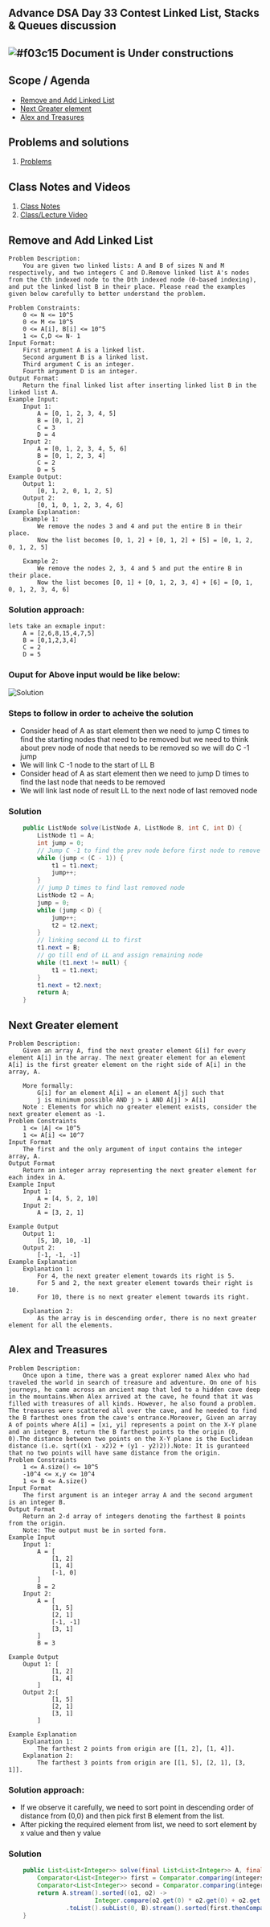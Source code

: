 
## Advance DSA Day 33 Contest Linked List, Stacks & Queues discussion

## ![#f03c15](https://placehold.co/15x15/f03c15/f03c15.png) Document is Under constructions

## Scope / Agenda
- [Remove and Add Linked List](#remove-and-add-linked-list)
- [Next Greater element](#next-greater-element)
- [Alex and Treasures](#alex-and-treasures)


## Problems and solutions

1. [Problems]()

## Class Notes and Videos

1. [Class Notes](../../../class_Notes/Advance%20DSA%20Notes/33.%20Contest%20Linked%20List,%20Stacks%20&%20Queues%20discussion.pdf)
2. [Class/Lecture Video](https://youtu.be/kf0Zcq7k2Yo)

## Remove and Add Linked List
    Problem Description:
        You are given two linked lists: A and B of sizes N and M respectively, and two integers C and D.Remove linked list A's nodes from the Cth indexed node to the Dth indexed node (0-based indexing), and put the linked list B in their place. Please read the examples given below carefully to better understand the problem.
    
    Problem Constraints:
        0 <= N <= 10^5
        0 <= M <= 10^5
        0 <= A[i], B[i] <= 10^5 
        1 <= C,D <= N- 1
    Input Format:
        First argument A is a linked list.
        Second argument B is a linked list. 
        Third argument C is an integer. 
        Fourth argument D is an integer.
    Output Format:
        Return the final linked list after inserting linked list B in the linked list A.
    Example Input:
        Input 1:
            A = [0, 1, 2, 3, 4, 5]
            B = [0, 1, 2] 
            C = 3 
            D = 4
        Input 2:
            A = [0, 1, 2, 3, 4, 5, 6]
            B = [0, 1, 2, 3, 4] 
            C = 2 
            D = 5
    Example Output:
        Output 1:
            [0, 1, 2, 0, 1, 2, 5]
        Output 2:
            [0, 1, 0, 1, 2, 3, 4, 6]
    Example Explanation:
        Example 1:
            We remove the nodes 3 and 4 and put the entire B in their place.
            Now the list becomes [0, 1, 2] + [0, 1, 2] + [5] = [0, 1, 2, 0, 1, 2, 5]

        Example 2:
            We remove the nodes 2, 3, 4 and 5 and put the entire B in their place.
            Now the list becomes [0, 1] + [0, 1, 2, 3, 4] + [6] = [0, 1, 0, 1, 2, 3, 4, 6]

### Solution approach:
    lets take an exmaple input:
        A = [2,6,8,15,4,7,5]
        B = [0,1,2,3,4]
        C = 2
        D = 5
### Ouput for Above input would be like below:
![Solution](https://github.com/rajpiyush220/GrowTogetherWithDSA/blob/83b9a9937c5e7b1fdc2c4aa99542dd7984b6b0ca/Notes/images/Contest_remove_add_LL.png?raw=true)

### Steps to follow in order to acheive the solution
- Consider head of A as start element then we need to jump C times to find the starting nodes that need to be removed but we need to think about prev node of node that needs to be removed so we will do C -1 jump
- We will link C -1 node to the start of LL B
- Consider head of A as start element then we need to jump D times to find the last node that needs to be removed
- We will link last node of result LL to the next node of last removed node

### Solution
```java
    public ListNode solve(ListNode A, ListNode B, int C, int D) {
        ListNode t1 = A;
        int jump = 0;
        // Jump C -1 to find the prev node before first node to remove
        while (jump < (C - 1)) {
            t1 = t1.next;
            jump++;
        }
        // jump D times to find last removed node
        ListNode t2 = A;
        jump = 0;
        while (jump < D) {
            jump++;
            t2 = t2.next;
        }
        // linking second LL to first
        t1.next = B;
        // go till end of LL and assign remaining node
        while (t1.next != null) {
            t1 = t1.next;
        }
        t1.next = t2.next;
        return A;
    }

```


## Next Greater element
    Problem Description:
        Given an array A, find the next greater element G[i] for every element A[i] in the array. The next greater element for an element A[i] is the first greater element on the right side of A[i] in the array, A.

        More formally:
            G[i] for an element A[i] = an element A[j] such that
            j is minimum possible AND j > i AND A[j] > A[i]
        Note : Elements for which no greater element exists, consider the next greater element as -1.
    Problem Constraints
        1 <= |A| <= 10^5
        1 <= A[i] <= 10^7
    Input Format
        The first and the only argument of input contains the integer array, A.
    Output Format
        Return an integer array representing the next greater element for each index in A.
    Example Input
        Input 1:
            A = [4, 5, 2, 10]
        Input 2:
            A = [3, 2, 1]

    Example Output
        Output 1:
            [5, 10, 10, -1]
        Output 2:
            [-1, -1, -1]
    Example Explanation
        Explanation 1:
            For 4, the next greater element towards its right is 5.
            For 5 and 2, the next greater element towards their right is 10.
            For 10, there is no next greater element towards its right.

        Explanation 2:
            As the array is in descending order, there is no next greater element for all the elements.

## Alex and Treasures
    Problem Description:
        Once upon a time, there was a great explorer named Alex who had traveled the world in search of treasure and adventure. On one of his journeys, he came across an ancient map that led to a hidden cave deep in the mountains.When Alex arrived at the cave, he found that it was filled with treasures of all kinds. However, he also found a problem. The treasures were scattered all over the cave, and he needed to find the B farthest ones from the cave's entrance.Moreover, Given an array A of points where A[i] = [xi, yi] represents a point on the X-Y plane and an integer B, return the B farthest points to the origin (0, 0).The distance between two points on the X-Y plane is the Euclidean distance (i.e. sqrt((x1 - x2)2 + (y1 - y2)2)).Note: It is guranteed that no two points will have same distance from the origin.
    Problem Constraints
        1 <= A.size() <= 10^5
        -10^4 <= x,y <= 10^4
        1 <= B <= A.size()
    Input Format
        The first argument is an integer array A and the second argument is an integer B.
    Output Format
        Return an 2-d array of integers denoting the farthest B points from the origin.
        Note: The output must be in sorted form.
    Example Input
        Input 1:
            A = [
                [1, 2]
                [1, 4]
                [-1, 0]
            ]
            B = 2
        Input 2:
            A = [
                [1, 5]
                [2, 1]
                [-1, -1]
                [3, 1]
            ]
            B = 3

    Example Output
        Ouput 1: [
                [1, 2]  
                [1, 4]
            ]
        Output 2:[
                [1, 5]
                [2, 1]
                [3, 1]
            ]

    Example Explanation
        Explanation 1:
            The farthest 2 points from origin are [[1, 2], [1, 4]].
        Explanation 2:
            The farthest 3 points from origin are [[1, 5], [2, 1], [3, 1]].

### Solution approach:
* If we observe it carefully, we need to sort point in descending order of distance from (0,0) and then pick first B element from the list.
* After picking the required element from list, we need to sort element by x value and then y value
### Solution
```java
    public List<List<Integer>> solve(final List<List<Integer>> A, final int B) {
        Comparator<List<Integer>> first = Comparator.comparing(integers -> integers.get(0));
        Comparator<List<Integer>> second = Comparator.comparing(integers -> integers.get(1));
        return A.stream().sorted((o1, o2) ->
                        Integer.compare(o2.get(0) * o2.get(0) + o2.get(1) * o2.get(1), o1.get(0) * o1.get(0) + o1.get(1) * o1.get(1)))
                .toList().subList(0, B).stream().sorted(first.thenComparing(second)).toList();
    }
```
